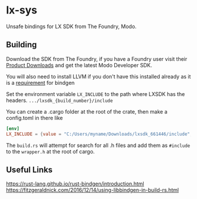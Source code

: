 # lx-sys

Unsafe bindings for LX SDK from The Foundry, Modo.

## Building

Download the SDK from The Foundry, if you have a Foundry user visit their [Product Downloads](https://www.foundry.com/products/modo/download) and get the latest Modo Developer SDK.

You will also need to install LLVM if you don't have this installed already as it is a [requirement](https://rust-lang.github.io/rust-bindgen/requirements.html) for bindgen

Set the environment variable `LX_INCLUDE` to the path where LXSDK has the headers. `.../lxsdk_{build_number}/include`

You can create a .cargo folder at the root of the crate, then make a config.toml in there like

``` toml
[env]
LX_INCLUDE = {value = "C:/Users/myname/Downloads/lxsdk_661446/include", relative = false }
```

The `build.rs` will attempt for search for all .h files and add them as `#include` to the `wrapper.h` at the root of cargo.

## Useful Links

https://rust-lang.github.io/rust-bindgen/introduction.html
https://fitzgeraldnick.com/2016/12/14/using-libbindgen-in-build-rs.html